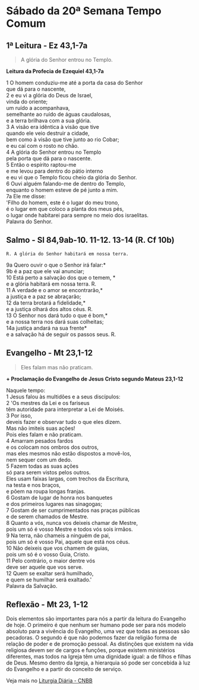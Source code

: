 # Sábado da 20ª Semana Tempo Comum

## 1ª Leitura - Ez 43,1-7a

> A glória do Senhor entrou no Templo.

**Leitura da Profecia de Ezequiel 43,1-7a**

1 O homem conduziu-me até a porta da casa do Senhor   
 que dá para o nascente,   
2 e eu vi a glória do Deus de Israel,   
 vinda do oriente;   
 um ruído a acompanhava,   
 semelhante ao ruído de águas caudalosas,   
 e a terra brilhava com a sua glória.   
3 A visão era idêntica à visão que tive   
 quando ele veio destruir a cidade,   
 bem como à visão que tive junto ao rio Cobar;   
 e eu caí com o rosto no chão.   
4 A glória do Senhor entrou no Templo   
 pela porta que dá para o nascente.   
5 Então o espírito raptou-me   
 e me levou para dentro do pátio interno   
 e eu vi que o Templo ficou cheio da glória do Senhor.   
6 Ouvi alguém falando-me de dentro do Templo,   
 enquanto o homem esteve de pé junto a mim.   
7a Ele me disse:   
 'Filho do homem, este é o lugar do meu trono,   
 é o lugar em que coloco a planta dos meus pés,   
 o lugar onde habitarei para sempre no meio dos israelitas.   
 Palavra do Senhor.

## Salmo - Sl 84,9ab-10. 11-12. 13-14 (R. Cf 10b)

`R. A glória do Senhor habitará em nossa terra.`

9a Quero ouvir o que o Senhor irá falar:*   
9b é a paz que ele vai anunciar;   
10 Está perto a salvação dos que o temem, *   
 e a glória habitará em nossa terra. R.       
11 A verdade e o amor se encontrarão,*   
 a justiça e a paz se abraçarão;   
12 da terra brotará a fidelidade,*   
 e a justiça olhará dos altos céus. R.       
13 O Senhor nos dará tudo o que é bom,*   
 e a nossa terra nos dará suas colheitas;   
14a justiça andará na sua frente*   
 e a salvação há de seguir os passos seus. R.

## Evangelho - Mt 23,1-12

> Eles falam mas não praticam.

**+ Proclamação do Evangelho de Jesus Cristo segundo Mateus 23,1-12**

Naquele tempo:    
1 Jesus falou às multidões e a seus discípulos:    
2 'Os mestres da Lei e os fariseus   
 têm autoridade para interpretar a Lei de Moisés.    
3 Por isso,   
 deveis fazer e observar tudo o que eles dizem.   
 Mas não imiteis suas ações!   
 Pois eles falam e não praticam.    
4 Amarram pesados fardos   
 e os colocam nos ombros dos outros,   
 mas eles mesmos não estão dispostos a movê-los,   
 nem sequer com um dedo.    
5 Fazem todas as suas ações   
 só para serem vistos pelos outros.   
 Eles usam faixas largas, com trechos da Escritura,   
 na testa e nos braços,   
 e põem na roupa longas franjas.    
6 Gostam de lugar de honra nos banquetes   
 e dos primeiros lugares nas sinagogas;    
7 Gostam de ser cumprimentados nas praças públicas   
 e de serem chamados de Mestre.    
8 Quanto a vós, nunca vos deixeis chamar de Mestre,   
 pois um só é vosso Mestre e todos vós sois irmãos.    
9 Na terra, não chameis a ninguém de pai,   
 pois um só é vosso Pai, aquele que está nos céus.    
10 Não deixeis que vos chamem de guias,   
 pois um só é o vosso Guia, Cristo.    
11 Pelo contrário, o maior dentre vós   
 deve ser aquele que vos serve.    
12 Quem se exaltar será humilhado,   
 e quem se humilhar será exaltado.'   
 Palavra da Salvação.

## Reflexão - Mt 23, 1-12

Dois elementos são importantes para nós a partir da leitura do Evangelho de hoje. O primeiro é que nenhum ser humano pode ser para nós modelo absoluto para a vivência do Evangelho, uma vez que todas as pessoas são pecadoras. O segundo é que não podemos fazer da religião forma de relação de poder e de promoção pessoal. As distinções que existem na vida religiosa devem ser de cargos e funções, porque existem ministérios diferentes, mas todos na Igreja têm uma dignidade igual: a de filhos e filhas de Deus. Mesmo dentro da Igreja, a hierarquia só pode ser concebida à luz do Evangelho e a partir do conceito de serviço.

Veja mais no [Liturgia Diária - CNBB](http://liturgiadiaria.cnbb.org.br/app/user/user/UserView.php?ano=2016&mes=8&dia=20)